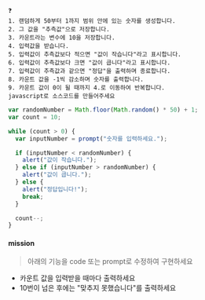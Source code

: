 ```
❓
1. 랜덤하게 50부터 1까지 범위 안에 있는 숫자를 생성합니다.
2. 그 값을 "추측값"으로 저장합니다. 
3. 카운트라는 변수에 10을 저장합니다. 
4. 입력값을 받습니다.
5. 입력값이 추측값보다 적으면 "값이 작습니다"라고 표시합니다.
6. 입력값이 추측값보다 크면 "값이 큽니다"라고 표시합니다.
7. 입력값이 추측값과 같으면 "정답"을 출력하며 종료합니다.  
8. 카운트 값을 -1씩 감소하며 숫자를 출력합니다. 
9. 카운트 값이 0이 될 때까지 4.로 이동하여 반복합니다.  
javascript로 소스코드를 만들어주세요
```


```JavaScript
var randomNumber = Math.floor(Math.random() * 50) + 1;
var count = 10;

while (count > 0) {
  var inputNumber = prompt("숫자를 입력하세요.");

  if (inputNumber < randomNumber) {
    alert("값이 작습니다.");
  } else if (inputNumber > randomNumber) {
    alert("값이 큽니다.");
  } else {
    alert("정답입니다!");
    break;
  }

  count--;
}
```
#### mission
> 아래의 기능을 code 또는 prompt로 수정하여 구현하세요
- 카운트 값을 입력받을 때마다 출력하세요 
- 10번이 넘은 후에는 "맞추지 못했습니다"를 출력하세요